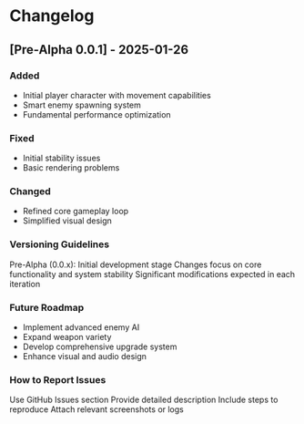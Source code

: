# Changelog
## [Pre-Alpha 0.0.1] - 2025-01-26

### Added

- Initial player character with movement capabilities
- Smart enemy spawning system
- Fundamental performance optimization

### Fixed

- Initial stability issues
- Basic rendering problems

### Changed

- Refined core gameplay loop
- Simplified visual design

### Versioning Guidelines

Pre-Alpha (0.0.x): Initial development stage
Changes focus on core functionality and system stability
Significant modifications expected in each iteration

### Future Roadmap

- Implement advanced enemy AI
- Expand weapon variety
- Develop comprehensive upgrade system
- Enhance visual and audio design

### How to Report Issues

Use GitHub Issues section
Provide detailed description
Include steps to reproduce
Attach relevant screenshots or logs